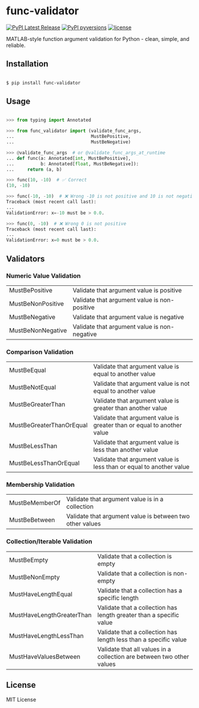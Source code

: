 # func-validator


[![PyPI Latest Release](https://img.shields.io/pypi/v/func-validator?style=flat&logo=pypi)](https://pypi.org/project/func-validator/)
[![PyPI pyversions](https://img.shields.io/pypi/pyversions/func-validator.svg?logo=python&style=flat)](https://pypi.python.org/pypi/func-validator/)
[![license](https://img.shields.io/pypi/l/func-validator?style=flat&logo=opensourceinitiative)](https://opensource.org/license/mit/)

MATLAB-style function argument validation for Python - clean, simple, and
reliable.

## Installation

```sh

$ pip install func-validator

```

## Usage

```python

>>> from typing import Annotated

>>> from func_validator import (validate_func_args,
...                             MustBePositive,
...                             MustBeNegative)

>>> @validate_func_args  # or @validate_func_args_at_runtime
... def func(a: Annotated[int, MustBePositive],
...          b: Annotated[float, MustBeNegative]):
...     return (a, b)

>>> func(10, -10)  # ✅ Correct
(10, -10)

>>> func(-10, -10)  # ❌ Wrong -10 is not positive and 10 is not negative
Traceback (most recent call last):
...
ValidationError: x=-10 must be > 0.0.

>>> func(0, -10)  # ❌ Wrong 0 is not positive
Traceback (most recent call last):
...
ValidationError: x=0 must be > 0.0.

```

## Validators

### Numeric Value Validation

<table>
    <tr>
        <td>MustBePositive</td>
        <td>Validate that argument value is positive</td>
    </tr>
    <tr>
        <td>MustBeNonPositive</td>
        <td>Validate that argument value is non-positive</td>
    </tr>
    <tr>
        <td>MustBeNegative</td>
        <td>Validate that argument value is negative</td>
    </tr>
    <tr>
        <td>MustBeNonNegative</td>
        <td>Validate that argument value is non-negative</td>
    </tr>
</table>

### Comparison Validation

<table>
    <tr>
        <td>MustBeEqual</td>
        <td>Validate that argument value is equal to another value</td>
    </tr>
    <tr>
        <td>MustBeNotEqual</td>
        <td>Validate that argument value is not equal to another value</td>
    </tr>
    <tr>
        <td>MustBeGreaterThan</td>
        <td>Validate that argument value is greater than another value</td>
    </tr>
    <tr>
        <td>MustBeGreaterThanOrEqual</td>
        <td>Validate that argument value is greater than or equal to another value</td>
    </tr>
    <tr>
        <td>MustBeLessThan</td>
        <td>Validate that argument value is less than another value</td>
    </tr>
    <tr>
        <td>MustBeLessThanOrEqual</td>
        <td>Validate that argument value is less than or equal to another value</td>
    </tr>
</table>

### Membership Validation

<table>
    <tr>
        <td>MustBeMemberOf</td>
        <td>Validate that argument value is in a collection</td>
    </tr>
    <tr>
        <td>MustBeBetween</td>
        <td>Validate that argument value is between two other values</td>
    </tr>
</table>

### Collection/Iterable Validation

<table>
    <tr>
        <td>MustBeEmpty</td>
        <td>Validate that a collection is empty</td>
    </tr>
    <tr>
        <td>MustBeNonEmpty</td>
        <td>Validate that a collection is non-empty</td>
    </tr>
    <tr>
        <td>MustHaveLengthEqual</td>
        <td>Validate that a collection has a specific length</td>
    </tr>
    <tr>
        <td>MustHaveLengthGreaterThan</td>
        <td>Validate that a collection has length greater than a specific value</td>
    </tr>
    <tr>
        <td>MustHaveLengthLessThan</td>
        <td>Validate that a collection has length less than a specific value</td>
    </tr>
    <tr>
        <td>MustHaveValuesBetween</td>
        <td>Validate that all values in a collection are between two other values</td>
    </tr>
</table>

## License

MIT License
